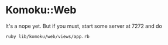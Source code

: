# Komoku::Web

It's a nope yet. But if you must, start some server at 7272 and do

    ruby lib/komoku/web/views/app.rb
